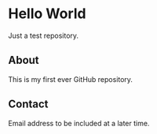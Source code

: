 # Hello World

Just a test repository.

## About

This is my first ever GitHub repository.

## Contact

Email address to be included at a later time.
